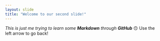 ```yaml
---
layout: slide
title: "Welcome to our second slide!"
---
```

_This is just me trying to learn some **Markdown** through **GitHub**_ :upside_down_face:
Use the left arrow to go back!
